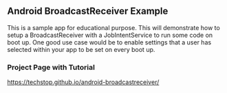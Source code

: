 ## Android BroadcastReceiver Example

This is a sample app for educational purpose. This will demonstrate how to setup a BroadcastReceiver with a JobIntentService to run some code on boot up. One good use case would be to enable settings that a user has selected within your app to be set on every boot up.

### Project Page with Tutorial

<https://techstop.github.io/android-broadcastreceiver/>
